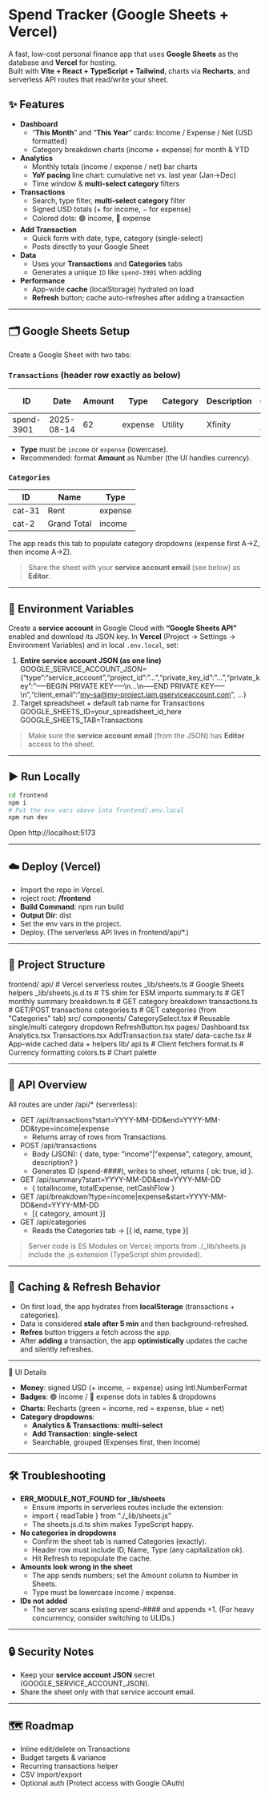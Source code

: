 # Spend Tracker (Google Sheets + Vercel)

A fast, low-cost personal finance app that uses **Google Sheets** as the database and **Vercel** for hosting.  
Built with **Vite + React + TypeScript + Tailwind**, charts via **Recharts**, and serverless API routes that read/write your sheet.

## ✨ Features

- **Dashboard**
  - “**This Month**” and “**This Year**” cards: Income / Expense / Net (USD formatted)
  - Category breakdown charts (income + expense) for month & YTD
- **Analytics**
  - Monthly totals (income / expense / net) bar charts
  - **YoY pacing** line chart: cumulative net vs. last year (Jan→Dec)
  - Time window & **multi-select category** filters
- **Transactions**
  - Search, type filter, **multi-select category** filter
  - Signed USD totals (+ for income, − for expense)
  - Colored dots: 🟢 income, 🔴 expense
- **Add Transaction**
  - Quick form with date, type, category (single-select)
  - Posts directly to your Google Sheet
- **Data**
  - Uses your **Transactions** and **Categories** tabs
  - Generates a unique `ID` like `spend-3901` when adding
- **Performance**
  - App-wide **cache** (localStorage) hydrated on load
  - **Refresh** button; cache auto-refreshes after adding a transaction

---

## 🗂️ Google Sheets Setup

Create a Google Sheet with two tabs:

### `Transactions` (header row exactly as below)
| ID | Date | Amount | Type | Category | Description | Created At | Updated At |
|---|---|---|---|---|---|---|---|
| spend-3901 | 2025-08-14 | 62 | expense | Utility | Xfinity | 8/14/2025 0:00:00 | 8/14/2025 0:00:00 |

- **Type** must be `income` or `expense` (lowercase).
- Recommended: format **Amount** as Number (the UI handles currency).

### `Categories`
| ID | Name | Type |
|---|---|---|
| cat-31 | Rent | expense |
| cat-2 | Grand Total | income |

The app reads this tab to populate category dropdowns (expense first A→Z, then income A→Z).

> Share the sheet with your **service account email** (see below) as **Editor**.

---

## 🔐 Environment Variables

Create a **service account** in Google Cloud with **“Google Sheets API”** enabled and download its JSON key.
In **Vercel** (Project → Settings → Environment Variables) and in local `.env.local`, set:
1. **Entire service account JSON (as one line)**  
GOOGLE_SERVICE_ACCOUNT_JSON={“type”:“service_account”,“project_id”:”…”,“private_key_id”:”…”,“private_key”:”—–BEGIN PRIVATE KEY—–\n…\n—–END PRIVATE KEY—–\n”,“client_email”:“my-sa@my-project.iam.gserviceaccount.com”, …}
2. Target spreadsheet + default tab name for Transactions  
GOOGLE_SHEETS_ID=your_spreadsheet_id_here
GOOGLE_SHEETS_TAB=Transactions

> Make sure the **service account email** (from the JSON) has **Editor** access to the sheet.

---

## ▶️ Run Locally

```bash
cd frontend
npm i
# Put the env vars above into frontend/.env.local
npm run dev
```

Open http://localhost:5173

---

## ☁️ Deploy (Vercel)
- Import the repo in Vercel.
- roject root: **/frontend**
- **Build Command**: npm run build
- **Output Dir**: dist
- Set the env vars in the project.
- Deploy. (The serverless API lives in frontend/api/*.)

---

## 🧱 Project Structure

frontend/
  api/                    # Vercel serverless routes
    _lib/sheets.ts        # Google Sheets helpers
    _lib/sheets.js.d.ts   # TS shim for ESM imports
    summary.ts            # GET monthly summary
    breakdown.ts          # GET category breakdown
    transactions.ts       # GET/POST transactions
    categories.ts         # GET categories (from "Categories" tab)
  src/
    components/
      CategorySelect.tsx  # Reusable single/multi category dropdown
      RefreshButton.tsx
    pages/
      Dashboard.tsx
      Analytics.tsx
      Transactions.tsx
      AddTransaction.tsx
    state/
      data-cache.tsx      # App-wide cached data + helpers
    lib/
      api.ts              # Client fetchers
      format.ts           # Currency formatting
      colors.ts           # Chart palette

---

## 🧮 API Overview

All routes are under /api/* (serverless):
- GET /api/transactions?start=YYYY-MM-DD&end=YYYY-MM-DD&type=income|expense
   - Returns array of rows from Transactions.
- POST /api/transactions
   - Body (JSON): { date, type: "income"|"expense", category, amount, description? }
	- Generates ID (spend-####), writes to sheet, returns { ok: true, id }.
- GET /api/summary?start=YYYY-MM-DD&end=YYYY-MM-DD
	- { totalIncome, totalExpense, netCashFlow }
- GET /api/breakdown?type=income|expense&start=YYYY-MM-DD&end=YYYY-MM-DD
	- [{ category, amount }]
- GET /api/categories
	- Reads the Categories tab → [{ id, name, type }]

> Server code is ES Modules on Vercel; imports from ./_lib/sheets.js include the .js extension (TypeScript shim provided).

---

## 🧠 Caching & Refresh Behavior
- On first load, the app hydrates from **localStorage** (transactions + categories).
- Data is considered **stale after 5 min** and then background-refreshed.
- **Refres** button triggers a fetch across the app.
- After **adding** a transaction, the app **optimistically** updates the cache and silently refreshes.

---

🎨 UI Details
- **Money**: signed USD (+ income, − expense) using Intl.NumberFormat
- **Badges**: 🟢 income / 🔴 expense dots in tables & dropdowns
- **Charts**: Recharts (green = income, red = expense, blue = net)
- **Category dropdowns**:
   - **Analytics & Transactions: multi-select**
   - **Add Transaction: single-select**
   - Searchable, grouped (Expenses first, then Income)

---

## 🛠️ Troubleshooting
- **ERR_MODULE_NOT_FOUND for _lib/sheets**
   - Ensure imports in serverless routes include the extension: 
   - import { readTable } from "./_lib/sheets.js"
   - The sheets.js.d.ts shim makes TypeScript happy.
- **No categories in dropdowns**
	- Confirm the sheet tab is named Categories (exactly).
	- Header row must include ID, Name, Type (any capitalization ok).
	- Hit Refresh to repopulate the cache.
- **Amounts look wrong in the sheet**
	- The app sends numbers; set the Amount column to Number in Sheets.
	- Type must be lowercase income / expense.
- **IDs not added**
	- The server scans existing spend-#### and appends +1.
(For heavy concurrency, consider switching to ULIDs.)

---

## 🔒 Security Notes
- Keep your **service account JSON** secret (GOOGLE_SERVICE_ACCOUNT_JSON).
- Share the sheet only with that service account email.

---

## 🗺️ Roadmap
- Inline edit/delete on Transactions
- Budget targets & variance
- Recurring transactions helper
- CSV import/export
- Optional auth (Protect access with Google OAuth)
